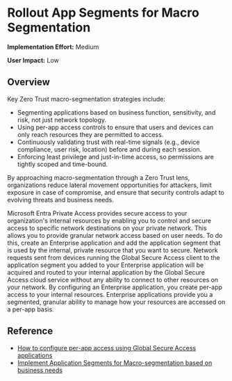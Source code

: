 ﻿# Rollout App Segments for Macro Segmentation

**Implementation Effort:** Medium

**User Impact:** Low 

## Overview

Key Zero Trust macro-segmentation strategies include:
- Segmenting applications based on business function, sensitivity, and risk, not just network topology.
- Using per-app access controls to ensure that users and devices can only reach resources they are permitted to access.
- Continuously validating trust with real-time signals (e.g., device compliance, user risk, location) before and during each session.
- Enforcing least privilege and just-in-time access, so permissions are tightly scoped and time-bound.

By approaching macro-segmentation through a Zero Trust lens, organizations reduce lateral movement opportunities for attackers, limit exposure in case of compromise, and ensure that security controls adapt to evolving threats and business needs.

Microsoft Entra Private Access provides secure access to your organization's internal resources by enabling you to control and secure access to specific network destinations on your private network. This allows you to provide granular network access based on user needs. To do this, create an Enterprise application and add the application segment that is used by the internal, private resource that you want to secure. Network requests sent from devices running the Global Secure Access client to the application segment you added to your Enterprise application will be acquired and routed to your internal application by the Global Secure Access cloud service without any ability to connect to other resources on your network. By configuring an Enterprise application, you create per-app access to your internal resources. Enterprise applications provide you a segmented, granular ability to manage how your resources are accessed on a per-app basis.

## Reference
- [How to configure per-app access using Global Secure Access applications](https://learn.microsoft.com/en-us/entra/global-secure-access/how-to-configure-per-app-access)
- [Implement Application Segments for Macro-segmentation based on business needs](https://github.com/zerotrustassessment/blob/main/src/react/docs/workshop-guidance/network/NET_014.md)

